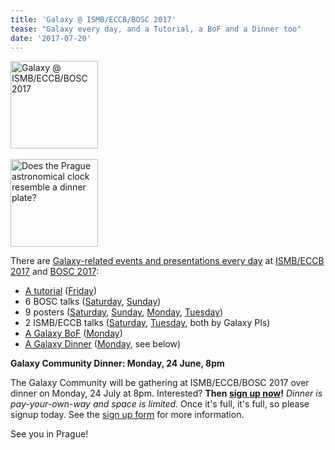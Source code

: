 ```yaml
---
title: 'Galaxy @ ISMB/ECCB/BOSC 2017'
tease: "Galaxy every day, and a Tutorial, a BoF and a Dinner too"
date: '2017-07-20'
---
```


<div class="right"><a href="/events/2017-ismb-bosc/"><img src="/images/logos/ismb-2017.png" alt="Galaxy @ ISMB/ECCB/BOSC 2017"  width="140" /></a><br /><br />
<a href="http://bit.ly/ismbdinnerpoll"><img src="/news/2017-06-ismb-dinner-poll/coincidence.gif" alt="Does the Prague astronomical clock resemble a dinner plate?"  width="140" /></a>
</div>

There are [Galaxy-related  events and presentations every day](/events/2017-ismb-bosc/) at [ISMB/ECCB 2017](https://www.iscb.org/ismbeccb2017) and [BOSC 2017](https://www.open-bio.org/wiki/BOSC_2017):

* [A tutorial](https://www.iscb.org/ismbeccb2017-program/tutorials#p6) ([Friday](/events/2017-ismb-bosc/#21-july-friday))
* 6 BOSC talks ([Saturday](/events/2017-ismb-bosc/#22-july-saturday), [Sunday](/events/2017-ismb-bosc/#23-july-sunday))
* 9 posters ([Saturday](/events/2017-ismb-bosc/#22-july-saturday), [Sunday](/events/2017-ismb-bosc/#23-july-sunday), [Monday](/events/2017-ismb-bosc/#24-july-monday), [Tuesday](/events/2017-ismb-bosc/#25-july-tuesday))
* 2 ISMB/ECCB talks ([Saturday](/events/2017-ismb-bosc/#22-july-saturday), [Tuesday](/events/2017-ismb-bosc/#25-july-tuesday), both by Galaxy PIs)
* [A Galaxy BoF](https://www.iscb.org/ismbeccb2017-program/ismbeccb2017-bof) ([Monday](/events/2017-ismb-bosc/#24-july-monday))
* [A Galaxy Dinner](http://bit.ly/gxyismb2017bdinner) ([Monday](/events/2017-ismb-bosc/#24-july-monday), see below)


**Galaxy Community Dinner: Monday, 24 June, 8pm**

The Galaxy Community will be gathering at ISMB/ECCB/BOSC 2017 over dinner on Monday, 24 July at 8pm. Interested?  **Then [sign up now](http://bit.ly/gxyismb2017bdinner)!** *Dinner is pay-your-own-way and space is limited.* Once it's full, it's full, so please signup today.  See the [sign up form](http://bit.ly/gxyismb2017bdinner) for more information.

See you in Prague!  
